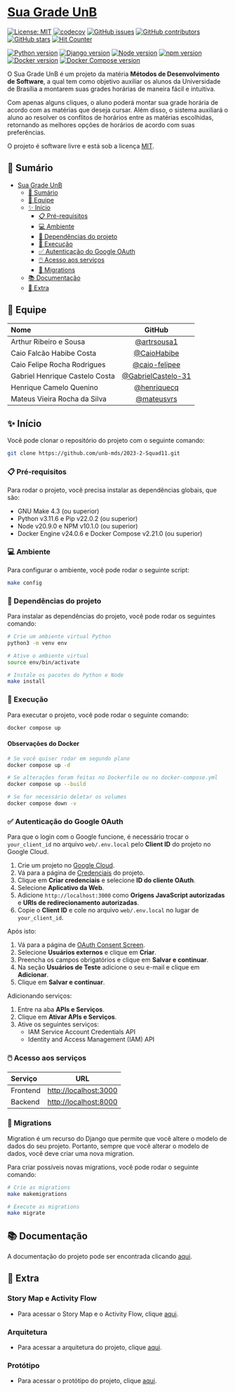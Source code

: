 # [Sua Grade UnB](https://suagradeunb.com.br/)

[![License: MIT](https://img.shields.io/badge/License-MIT-yellow.svg)](./LICENSE)
[![codecov](https://codecov.io/gh/unb-mds/2023-2-Squad11/branch/main/graph/badge.svg?token=ZQZQZQZQZQ)](https://codecov.io/gh/unb-mds/2023-2-Squad11)
[![GitHub issues](https://img.shields.io/github/issues/unb-mds/2023-2-Squad11)]()
[![GitHub contributors](https://img.shields.io/github/contributors/unb-mds/2023-2-Squad11)]()
[![GitHub stars](https://img.shields.io/github/stars/unb-mds/2023-2-Squad11)]()
[![Hit Counter](https://views.whatilearened.today/views/github/unb-mds/2023-2-Squad11.svg)](https://views.whatilearened.today/views/github/unb-mds/2023-2-Squad11.svg)
</br>

[![Python version](https://img.shields.io/badge/python-3.11.6-blue)](https://www.python.org/downloads/release/python-3116/)
[![Django version](https://img.shields.io/badge/django-4.2.5-blue)](https://www.djangoproject.com/download/)
[![Node version](https://img.shields.io/badge/node-20.9.0-blue)](https://nodejs.org/en/download/)
[![npm version](https://img.shields.io/badge/npm-10.2.3-blue)](https://nodejs.org/en/download/)
[![Docker version](https://img.shields.io/badge/docker-24.0.7-blue)](https://docs.docker.com/engine/install/)
[![Docker Compose version](https://img.shields.io/badge/docker_compose-2.21.0-blue)](https://docs.docker.com/compose/install/)

O Sua Grade UnB é um projeto da matéria **Métodos de Desenvolvimento de Software**, a qual tem como objetivo auxiliar os alunos da Universidade de Brasília a montarem suas grades horárias de maneira fácil e intuitiva.

Com apenas alguns cliques, o aluno poderá montar sua grade horária de acordo com as matérias que deseja cursar. Além disso, o sistema auxiliará o aluno ao resolver os conflitos de horários entre as matérias escolhidas, retornando as melhores opções de horários de acordo com suas preferências.

O projeto é software livre e está sob a licença [MIT](./LICENSE).

## 📝 Sumário

- [Sua Grade UnB](#sua-grade-unb)
  - [📝 Sumário](#📝-sumário)
  - [👥 Equipe](#👥-equipe)
  - [✨ Início](#✨-início)
    - [📋 Pré-requisitos](#📋-pré-requisitos)
    - [💻 Ambiente](#💻-ambiente)
    - [📁 Dependências do projeto](#📁-dependências-do-projeto)
    - [💾 Execução](#💾-execução)
    - [✅ Autenticação do Google OAuth](#✅-autenticação-do-google-oauth)
    - [🖱️ Acesso aos serviços](#🖱️-acesso-aos-serviços)
    - [📍 Migrations](#📍-migrations)
  - [📚 Documentação](#📚-documentação)
  - [📎 Extra](#📎-extra)

## 👥 Equipe

| Nome | GitHub |
| :--- | :----: |
| Arthur Ribeiro e Sousa | [@artrsousa1](https://github.com/artrsousa1) |
| Caio Falcão Habibe Costa | [@CaioHabibe](https://github.com/CaioHabibe) |
| Caio Felipe Rocha Rodrigues| [@caio-felipee](https://github.com/caio-felipee) |
| Gabriel Henrique Castelo Costa | [@GabrielCastelo-31](https://github.com/GabrielCastelo-31) |
| Henrique Camelo Quenino | [@henriquecq](https://github.com/henriquecq) |
| Mateus Vieira Rocha da Silva | [@mateusvrs](https://github.com/mateusvrs) |

## ✨ Início

Você pode clonar o repositório do projeto com o seguinte comando:

```bash
git clone https://github.com/unb-mds/2023-2-Squad11.git
```

### 📋 Pré-requisitos

Para rodar o projeto, você precisa instalar as dependências globais, que são:

- GNU Make 4.3 (ou superior)
- Python v3.11.6 e Pip v22.0.2 (ou superior)
- Node v20.9.0 e NPM v10.1.0 (ou superior)
- Docker Engine v24.0.6 e Docker Compose v2.21.0 (ou superior)

### 💻 Ambiente

Para configurar o ambiente, você pode rodar o seguinte script:

```bash
make config
```

### 📁 Dependências do projeto

Para instalar as dependências do projeto, você pode rodar os seguintes comando:

```bash
# Crie um ambiente virtual Python
python3 -m venv env

# Ative o ambiente virtual
source env/bin/activate

# Instale os pacotes do Python e Node
make install
```

### 💾 Execução

Para executar o projeto, você pode rodar o seguinte comando:

```bash
docker compose up
```

#### Observações do Docker

```bash
# Se você quiser rodar em segundo plano
docker compose up -d

# Se alterações foram feitas no Dockerfile ou no docker-compose.yml
docker compose up --build

# Se for necessário deletar os volumes
docker compose down -v
```

### ✅ Autenticação do Google OAuth

Para que o login com o Google funcione, é necessário trocar o `your_client_id` no arquivo `web/.env.local` pelo **Client ID** do projeto no Google Cloud.

1. Crie um projeto no [Google Cloud](https://console.cloud.google.com/).
2. Vá para a página de [Credenciais](https://console.cloud.google.com/apis/credentials) do projeto.
3. Clique em **Criar credenciais** e selecione **ID do cliente OAuth**.
4. Selecione **Aplicativo da Web**.
5. Adicione `http://localhost:3000` como **Origens JavaScript autorizadas** e **URIs de redirecionamento autorizadas**.
6. Copie o **Client ID** e cole no arquivo `web/.env.local` no lugar de `your_client_id`.

Após isto:

1. Vá para a página de [OAuth Consent Screen](https://console.cloud.google.com/apis/credentials/consent).
2. Selecione **Usuários externos** e clique em **Criar**.
3. Preencha os campos obrigatórios e clique em **Salvar e continuar**.
4. Na seção **Usuários de Teste** adicione o seu e-mail e clique em **Adicionar**.
5. Clique em **Salvar e continuar**.

Adicionando serviços:

1. Entre na aba **APIs e Serviços**.
2. Clique em **Ativar APIs e Serviços**.
3. Ative os seguintes serviços:
    - IAM Service Account Credentials API
    - Identity and Access Management (IAM) API


### 🖱️ Acesso aos serviços

| Serviço | URL |
| :--- | :----: |
| Frontend | [http://localhost:3000](http://localhost:3000) |
| Backend | [http://localhost:8000](http://localhost:8000) |

### 📍 Migrations

Migration é um recurso do Django que permite que você altere o modelo de dados do seu projeto. Portanto, sempre que você alterar o modelo de dados, você deve criar uma nova migration.

Para criar possíveis novas migrations, você pode rodar o seguinte comando:

```bash
# Crie as migrations
make makemigrations

# Execute as migrations
make migrate
```

## 📚 Documentação

A documentação do projeto pode ser encontrada clicando [aqui](https://unb-mds.github.io/2023-2-Squad11/).

## 📎 Extra

### Story Map e Activity Flow

- Para acessar o Story Map e o Activity Flow, clique [aqui](https://miro.com/app/board/uXjVNYnku7s=/?share_link_id=596015837126).

### Arquitetura

- Para acessar a arquitetura do projeto, clique [aqui](https://www.figma.com/file/ZhAq8LRcclpWHYi4XnUySw/Sua-Grade-UnB---System-Design?type=whiteboard&node-id=0%3A1&t=k46HHNk4NotrkTpX-1).

### Protótipo

- Para acessar o protótipo do projeto, clique [aqui](https://www.figma.com/proto/o5Ffh1fWmmQz7KcDGuHrVP/Sua-grade-UNB?type=design&node-id=16-2775&scaling=scale-down&page-id=0%3A1&mode=design&t=L5JwoVdZsjyLBGdb-1).